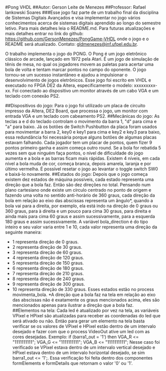 #Pong VHDL
##Autor: Gerson Leite de Menezes
##Professor: Rafael Iankowski Soares
###Esse jogo faz parte de um trabalho final da disciplina de Sistemas Digitais Avançados e visa implementar no jogo vários conhecimentos acerca de sistemas digitais aprendido ao longo do semestre letivo. Para mais detalhes leia o README.md. Para futuras atualizações e mais detalhes entrar no link do github: https://github.com/GersonMenezes/PongGame-VHDL onde o jogo e o README será atualizado. Contato: gldmenezes@inf.ufpel.edu.br.

O trabalho implementa o jogo do PONG. O Pong é um jogo eletrônico clássico de arcade, lançado em 1972 pela Atari. É um jogo de simulação de tênis de mesa, no qual os jogadores movem as paletas para acertar uma bola de volta e tentam marcar pontos no campo do oponente. O jogo tornou-se um sucesso instantâneo e ajudou a impulsionar o desenvolvimento de jogos eletrônicos.
Esse jogo foi escrito em VHDL e executado no FPGA DE2 da Altera, especificamente o modelo: xxxxxxxxx-xx. Foi conectado ao dispositivo um monitor através de um cabo VGA e um teclado com conexão PS2.

##Dispositivos do jogo:
Para o jogo foi utilizado um placa de circuito impresso da Altera, DE2 Board, que processa o jogo, um monitor com entrada VGA e um teclado com cabeamento PS2.
##Mecânicas do jogo:
As teclas a e d do teclado controlam o movimento da barra 1, "d" para cima e "a" para baixo. Já os botões de Switch Pushbutton da placa foram usados para movimentar a barra 2, key0 e key1 para cima e key2 e key3 para baixo, essa redundância foi necessária porque alguns botões de algumas placas estavam falhando. Cada jogador tem um placar de pontos, quem fizer 9 pontos primeiro ganha e assim começa outro round. Se a bola for rebatida 5 vezes sem que ninguém faça pontos, o nível de dificuldade do jogo aumenta e a bola e as barras ficam mais rápidas. Existem 4 níveis, em cada nível a bola muda de cor, começa branca, depois amarela, laranja e por último vermelha. É possível resetar o jogo ao levantar o toggle switch SW0 e baixá-lo novamente.
##Estados do jogo:
Depois que o jogo começa existem dez estados de máquina possíveis, cada estado representa uma direção que a bola faz. Então são dez direções no total. Pensando num plano cartesiano onde existe um círculo centrado no ponto de origem e fazendo uma volta no sentido anti-horário de 360 graus, cada direção da bola em relação ao eixo das abscissas representa um ângulo*, quando a bola vai para a direita, por exemplo, ela está indo na direção de 0 graus ou 360 graus, para à direita e um pouco para cima 30 graus, para direita e ainda mais para cima 60 graus e assim sucessivamente, para a esquerda 180 graus e assim sucessivamente. A variável bola_direction é do tipo inteiro e seu valor varia entre 1 e 10, cada valor representa uma direção da seguinte maneira:
- 1 representa direção de 0 graus.
- 2 representa direção de 30 graus.
- 3 representa direção de 60 graus.
- 4 representa direção de 120 graus.
- 5 representa direção de 150 graus.
- 6 representa direção de 180 graus.
- 7 representa direção de 210 graus.
- 8 representa direção de 240 graus.
- 9 representa direção de 300 graus.
- 10 representa direção de 330 graus.
Esses estados estão no process movimenta_bola.
*A direção que a bola faz na tela em relação ao eixo das abscissas não é exatamente os graus mencionados acima, eles são mencionados apenas para ilustrar a direção que a bola faz.
##Elementos na tela:
Cada led é atualizado por vez na tela, as variáveis VPixel e HPixel são atualizadas para receber as coordenadas do led que será ativado ou não. Então para gerar um elemento na tela basta verificar se os valores de VPixel e HPixel estão dentro de um intervalo desejado e fazer com que o process VideoOut ative um led com as cores desejadas. Exemplo:
if (barra1_out = '1') then
    VGA_R <= "1111111111";
    VGA_G <= "1111111111";
    VGA_B <= "1111111111";
Nesse caso foi verificado se VPixel estava dentro de um intervalo vertical desejado e HPixel estava dentro de um intervalo horizontal desejado, se sim barra1_out <= '1';. Essa verificação foi feita dentro dos componentes formElements e formDetails que retornam o valor '0' ou '1'.
